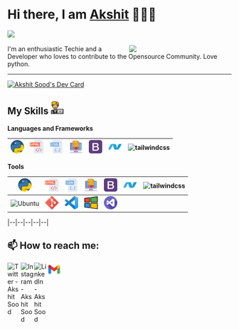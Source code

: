 <h1>Hi there, I am <a href="https://www.instagram.com/akshitsood_978/" target="_blank">Akshit</a> 🙋🏽‍♂️</h1> 

![](https://visitor-badge.glitch.me/badge?page_id=akshit-sood) 

<img align='right' src="https://media.giphy.com/media/M9gbBd9nbDrOTu1Mqx/giphy.gif" width="230">


I'm an enthusiastic Techie and a Developer who loves to contribute to the Opensource Community.
Love python.

---
<a href="https://app.daily.dev/akshitsood"><img src="https://api.daily.dev/devcards/2f73977439234b279699a7a72a3c5663.png?r=ufx" width="400" alt="Akshit Sood's Dev Card"/></a>
 ## My Skills <a href="https://www.flaticon.com/free-icons/worker" title="worker icons"><img alt="" width="30px" src="male.png"/></a>

 **Languages and Frameworks**
 
 <img alt="Python" width="30px" src="python.png"/>|<img alt="HTML" width="30px" src="html.png"/>|<img alt="CSS" width="30px" src="css.png"/>|<img alt="JavaScript" width="30px" src="javascript.png"/>|<img alt="Bootstrap" width="30px" src="bootstrap.png"/>|<img alt="dot-net" width="30px" src="2993783_dot_social media_net_icon.png"/>|<img alt="tailwindcss" width="30px" src="https://www.vectorlogo.zone/logos/tailwindcss/tailwindcss-icon.svg"/>|
 |--|--|--|--|--|--|--|
 
 **Tools**
 
  <img alt="Python" width="30px" src="python.png"/>|<img alt="HTML" width="30px" src="html.png"/>|<img alt="CSS" width="30px" src="css.png"/>|<img alt="JavaScript" width="30px" src="javascript.png"/>|<img alt="Bootstrap" width="30px" src="bootstrap.png"/>|<img alt="dot-net" width="30px" src="2993783_dot_social media_net_icon.png"/>|<img alt="tailwindcss" width="30px" src="https://www.vectorlogo.zone/logos/tailwindcss/tailwindcss-icon.svg"/>|
 |--|--|--|--|--|--|--|
 <img alt="Ubuntu" width="30px" src="ubuntu.png"/>|<img alt="Git" width="30px" src="git.png"/>|<img alt="VSCode" width="30px" src="Visual_Studio_Code_1.35_icon.svg.png"/>|<img alt="windows" width="30px" src="windows.png"/>|<img alt="visual-studio" width="30px" src="visual-studio.png"/>|

 |--|--|--|--|--|
 


 **📫 How to reach me:**
---
 [<img align="left" alt="Twitter - Akshit Sood" width="30px" src="![image](5296514_bird_tweet_twitter_twitter logo_icon.png)" />](https://twitter.com/AkshitSood16) [<img align="left" alt="Instagram - Akshit Sood" width="30px" src="1298747_instagram_brand_logo_social media_icon.png" />](https://www.instagram.com/akshitsood_978/) [<img align="left" alt="LinkedIn - Akshit Sood" width="30px" src="5296501_linkedin_network_linkedin logo_icon.png" />](https://www.linkedin.com/in/akshitsood978)  [<img align="left" alt="Email -Akshit Sood" width="30px" src="7089163_gmail_google_icon.png" />](mailto:akshitsood978@gmail.com)


<!--
**akshit-sood/akshit-sood** is a ✨ _special_ ✨ repository because its `README.md` (this file) appears on your GitHub profile.

Here are some ideas to get you started:

- 🔭 I’m currently working on ...
- 
- 👯 I’m looking to collaborate on ...
- 🤔 I’m looking for help with ...
- 💬 Ask me about ...
- 
- 😄 Pronouns: ...
- ⚡ Fun fact: ...
-->


